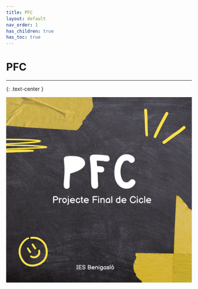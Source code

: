 ```yaml
---
title: PFC
layout: default
nav_order: 1
has_children: true
has_toc: true
---
```



# PFC

---
{: .text-center }

![alt text](assets/imatges/pfc.png)
